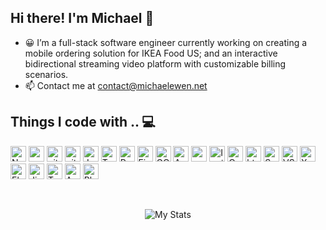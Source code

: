 ## Hi there! I'm Michael 👋

- 😀 I’m a full-stack software engineer currently working on creating a mobile ordering solution for IKEA Food US; and an interactive bidirectional streaming video platform with  customizable billing scenarios. 
- 📫 Contact me at contact@michaelewen.net
## Things I code with .. 💻
<p>
  <img alt="Nodejs" src="https://img.shields.io/badge/-Nodejs-43853d?style=flat-square&logo=Node.js&logoColor=white" height=25/>
  <img alt="npm" src="https://img.shields.io/badge/-NPM-CB3837?style=flat-square&logo=npm&logoColor=white" height=25 />
  <img alt="git" src="https://img.shields.io/badge/-Git-F05032?style=flat-square&logo=git&logoColor=white" height=25 />
  <img alt="github actions" src="https://img.shields.io/badge/-Github_Actions-2088FF?style=flat-square&logo=github-actions&logoColor=white" height=25 />
  <img alt="JavaScript" src="https://img.shields.io/badge/-Javascript-f9a03c?style=flat-square&logo=javascript&logoColor=white" height=25 />
  <img alt="TypeScript" src="https://img.shields.io/badge/-TypeScript-007ACC?style=flat-square&logo=typescript&logoColor=white" height=25 />
  <img alt="Python" src="https://img.shields.io/badge/python-3670A0?style=for-the-badge&logo=python&logoColor=white" height=25 />
  <img alt="Firebase" src="https://img.shields.io/badge/firebase-%23039BE5.svg?style=for-the-badge&logo=firebase&logoColor=white" height=25 />
  <img alt="GCP" src="https://img.shields.io/badge/GoogleCloud-%234285F4.svg?style=for-the-badge&logo=google-cloud&logoColor=white" height=25 />
  <img alt="Azure" src="https://img.shields.io/badge/azure-%230072C6.svg?style=for-the-badge&logo=microsoftazure&logoColor=white" height=25 />
  <img alt="angular" src="https://img.shields.io/badge/-Angular-DD0031?style=flat-square&logo=angular&logoColor=white" height=25 />
  <img alt="Ionic" src="https://img.shields.io/badge/Ionic-3880FF?style=for-the-badge&logo=ionic&logoColor=white" height=25 />
  <img alt="Cordova" src="https://img.shields.io/badge/Cordova-35434F?style=for-the-badge&logo=apache-cordova&logoColor=E8E8E8" height=25 />
  <img alt="html5" src="https://img.shields.io/badge/-HTML5-E34F26?style=flat-square&logo=html5&logoColor=white" height=25 />
  <img alt="SaSS" src="https://img.shields.io/badge/SASS-hotpink.svg?style=for-the-badge&logo=SASS&logoColor=white" height=25 />
  <img alt="VS Code" src="https://img.shields.io/badge/Visual%20Studio%20Code-0078d7.svg?style=for-the-badge&logo=visual-studio-code&logoColor=white" height=25 />
  <img alt="Xcode" src="https://img.shields.io/badge/Xcode-007ACC?style=for-the-badge&logo=Xcode&logoColor=white" height=25 />
  <img alt="Elasticsearch" src="https://img.shields.io/badge/-ElasticSearch-005571?style=for-the-badge&logo=elasticsearch&logoColor=white" height=25 />
  <img alt="Jira" src="https://img.shields.io/badge/jira-%230A0FFF.svg?style=for-the-badge&logo=jira&logoColor=white" height=25 />
  <img alt="Terraform" src="https://img.shields.io/badge/terraform-%235835CC.svg?style=for-the-badge&logo=terraform&logoColor=white" height=25 />
  <img alt="App Store" src="https://img.shields.io/badge/App_Store-0D96F6?style=for-the-badge&logo=app-store&logoColor=white" height=25 />
  <img alt="Play Store" src="https://img.shields.io/badge/Google_Play-414141?style=for-the-badge&logo=google-play&logoColor=white" height=25 />
</p>
<br>
<p align="center">
  <img alt="My Stats" src="https://github-readme-streak-stats.herokuapp.com/?user=ewenmic" />
 </p>

